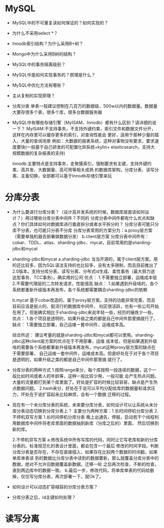 # MySQL
- MySQL中的不可重复读如何保证的？如何实现的？
- 为什么不采用select *？
- Innodb索引结构？为什么采用B+树？
- Mongo中为什么采用B树的结构？
- MySQL中的事务隔离级别？
- MySQL中是如何实现事务的？原理是什么？
- MySQL中优化方法有哪些？
- 主从复制的实现原理？

- 分库分表
  单表一般建议控制在几百万的数据级，500w以内的数据量。数据量大要存很多个表，很多个库，很多台数据服务器

- MySQL中有哪些存储引擎（MyISAM、Innodb）都有什么区别？请详细的说一下？
  MyISAM:不支持事务，不支持外键约束，索引文件和数据文件分开，这样在内存里可以缓存更多的索引，对查询性能会
         更好，适用于那种少量的插入，大量的查询场景
  例如：大数据的报表系统，这种对事物没有要求，要求速度要快(一般基于自己研发的可配置化BI系统+kylin+
  elasticsearch，支持大规模数据的复杂报表的支持)

  Innodb:主要特点是支持事务，走聚簇索引，强制要求有主键，支持外键约束，高并发、大数据量、高可用等相关成熟
         的数据库架构，分库分表、读写分离、主备切换，全部都可以基于Innodb存储引擎来玩

# 分库分表
- 为什么要进行分库分表？（设计高并发系统的时候，数据库层面该如何设计？）用过哪些分库分表中间件？不同的
  分库分表中间件都有什么优点和缺点？你们具体如何对数据库进行垂直拆分或者水平拆分的？
  分库分表可能只分库不分表，也可能只分表不分库
  分库分表常用的方案分为：a.proxy层方案（需要单独机器去部署做数据分发）  b.client层方案
  分库分表中间件有：cobar、TDDL、atlas、sharding-jdbc、mycat，目前常用的是sharding-jdbc和mycat

- sharding-jdbc和mycat
  a.sharding-jdbc
    当当开源的，属于client层方案。用的还比较多，因为SQL语法支持的也比较多，没有太多限制，而且目前推出了
    2.0版本。支持分库分表、读写分离、分布式id生成、柔性事务（最大努力送达型事务、TCC事务）。确实用的公司
    优点：
        1.不需要独立部署，运维成本低
        2.不需要代理层的二次转发请求，性能很高
    缺点：
        1.如果遇到升级啥的，各个系统都重新升级版本再发布，各个系统都需要耦合sharding-jdbc的依赖

  b.mycat
    基于cobar改造的，属于proxy层方案。支持的功能非常完善，而且目前应该是挺火的、挺流行的数据库中间件，
    社区很活跃，也有一些公司开始在用了。但是确实相比于sharding-jdbc来说年轻一些，经历的锤炼少一些。
    优点：
        1.各个项目是透明的，如果升级之类的都是自己中间件那里搞就行了。
    缺点：
        1.需要独立部署，自己运维一套中间件，运维成本高。

  综合所述：
    建议考量的就是sharding-jdbc和mycat都可以使用。sharding-jdbc这种client层方案的优点在于不用部署，运维
    成本低，但是如果遇到升级啥的需要各个系统都重新升级版本再发布。mycat这种proxy层方案的缺点在于需要部署，
    自己运维一套中间件，运维成本高。但是好处在于对于各个项目是透明的，如果升级之类的都是自己中间件那里搞
    就行了。

- 分库分表的两种方式
    1.按照range来分，每个库按照一段连续的数据，这个一般比如时间或者人的年龄等，这种一般比较少用，一般可能
      会产生热点问题。大量的流量都打到某个库里面了。好处是扩容的时候比较容易，缺点是产生热点数据问题。
    2.hash来分，好处在于说可以平均分配给库的数据量和请求压力，坏处在于说扩容起来比较麻烦，会有一个数据
      迁移的过程。

- 现在有一个未分库分表的系统，未来要分库分表，如何设计可以让系统从未分库分表动态切换到分库分表上？
  主要分为两种方案：1.长时间停机分库分表  2.不停机双写方案
  1.长时间停机分库分表
    晚上出通告，停服，启动若干个线程利用数据库中间件将老库里面的数据抽到新库（分库之后的）里面，
    然后切换到新的库。

  2.不停机双写方案
    a.修改系统中所有写库的代码，同时让它写老库和新的分库分表的。标准规范化的表设计里面，都会包含一个最后
      修改的时间字段。判断分库分表是否存在，不存在直接插入，如果存在比较两个数据的时间戳，如果单库单表读
      到的数据比分库分表中读到的数据要新，那么就覆盖分库分表中的数据，绝对不允许旧数据覆盖新数据。迁移一轮
      之后再次检查，不断的检查，直到两边库中的数据一致。
    b.最后一步，修改代码，将单库单表的代码给删掉，仅仅写分库分表，再次部署一下，就Ok了。

- 如何设计可以动态扩容缩容的分库分表方案？


- 分库分表之后，id主键如何处理？


# 读写分离

